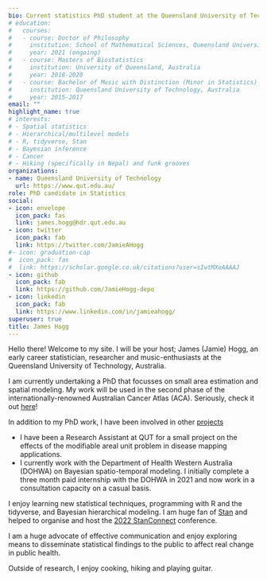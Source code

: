 ```yaml
---
bio: Current statistics PhD student at the Queensland University of Technology, Australia.
# education:
#   courses:
#   - course: Doctor of Philosophy
#     institution: School of Mathematical Sciences, Queensland University of Technology, Australia
#     year: 2021 (ongoing)
#   - course: Masters of Biostatistics
#     institution: University of Queensland, Australia
#     year: 2018-2020
#   - course: Bachelor of Music with Distinction (Minor in Statistics)
#     institution: Queensland University of Technology, Australia
#     year: 2015-2017
email: ""
highlight_name: true
# interests:
# - Spatial statistics
# - Hierarchical/multilevel models
# - R, tidyverse, Stan
# - Bayesian inference
# - Cancer
# - Hiking (specifically in Nepal) and funk grooves
organizations:
- name: Queensland University of Technology
  url: https://www.qut.edu.au/
role: PhD candidate in Statistics
social:
- icon: envelope
  icon_pack: fas
  link: james.hogg@hdr.qut.edu.au
- icon: twitter
  icon_pack: fab
  link: https://twitter.com/JamieAHogg
#- icon: graduation-cap
#  icon_pack: fas
#  link: https://scholar.google.co.uk/citations?user=sIwtMXoAAAAJ
- icon: github
  icon_pack: fab
  link: https://github.com/JamieHogg-depo
- icon: linkedin
  icon_pack: fab
  link: https://www.linkedin.com/in/jamieahogg/
superuser: true
title: James Hogg
---
```


Hello there! Welcome to my site. I will be your host; James (Jamie) Hogg, an early career statistician, researcher and music-enthusiasts at the Queensland University of Technology, Australia. 
<!-- This website is an public display of my day-to-day statistical explorations (via blogposts); which may be pointless or pointful, but necessary for my (and hopefully your!) continued development as a statistician and researcher. --> 

I am currently undertaking a PhD that focusses on small area estimation and spatial modeling. My work will be used in the second phase of the internationally-renowned Australian Cancer Atlas (ACA). Seriously, check it out [here](https://atlas.cancer.org.au/)! 

In addition to my PhD work, I have been involved in other [projects](project)
- I have been a Research Assistant at QUT for a small project on the effects of the modifiable areal unit problem in disease mapping applications.
- I currently work with the Department of Health Western Australia (DOHWA) on Bayesian spatio-temporal modeling. I initially complete a three month paid internship with the DOHWA in 2021 and now work in a consultation capacity on a casual basis.

I enjoy learning new statistical techniques, programming with R and the tidyverse, and Bayesian hierarchical modeling. I am huge fan of [Stan](https://mc-stan.org/) and helped to organise and host the [2022 StanConnect](https://github.com/stan-dev/connect22-space-time) conference. 

I am a huge advocate of effective communication and enjoy exploring means to disseminate statistical findings to the public to affect real change in public health. 

Outside of research, I enjoy cooking, hiking and playing guitar. 

<!-- {{< icon name="download" pack="fas" >}} For more details of my qualifications and research have a squiz at my {{< staticref "uploads/cv.pdf" "newtab" >}}CV{{< /staticref >}} here. -->
